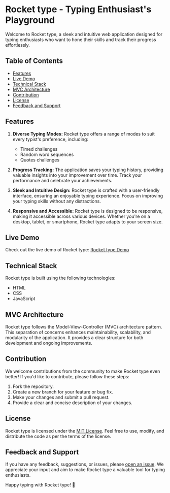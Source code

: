 # Rocket type - Typing Enthusiast's Playground

Welcome to Rocket type, a sleek and intuitive web application designed for typing enthusiasts who want to hone their skills and track their progress effortlessly.

## Table of Contents
- [Features](#features)
- [Live Demo](#live-demo)
- [Technical Stack](#technical-stack)
- [MVC Architecture](#mvc-architecture)
- [Contribution](#contribution)
- [License](#license)
- [Feedback  and Support](#feedback-and-support)

## Features

1. **Diverse Typing Modes:**
   Rocket type offers a range of modes to suit every typist's preference, including:
   - Timed challenges
   - Random word sequences
   - Quotes challenges

2. **Progress Tracking:**
   The application saves your typing history, providing valuable insights into your improvement over time. Track your performance and celebrate your achievements.

3. **Sleek and Intuitive Design:**
   Rocket type is crafted with a user-friendly interface, ensuring an enjoyable typing experience. Focus on improving your typing skills without any distractions.

4. **Responsive and Accessible:**
   Rocket type is designed to be responsive, making it accessible across various devices. Whether you're on a desktop, tablet, or smartphone, Rocket type adapts to your screen size.

## Live Demo

Check out the live demo of Rocket type: [Rocket type Demo](https://rocket-type.netlify.app)

## Technical Stack

Rocket type is built using the following technologies:
- HTML
- CSS
- JavaScript

## MVC Architecture

Rocket type follows the Model-View-Controller (MVC) architecture pattern. This separation of concerns enhances maintainability, scalability, and modularity of the application. It provides a clear structure for both development and ongoing improvements.

## Contribution

We welcome contributions from the community to make Rocket type even better! If you'd like to contribute, please follow these steps:
1. Fork the repository.
2. Create a new branch for your feature or bug fix.
3. Make your changes and submit a pull request.
4. Provide a clear and concise description of your changes.

## License

Rocket type is licensed under the [MIT License](LICENSE). Feel free to use, modify, and distribute the code as per the terms of the license.

## Feedback and Support

If you have any feedback, suggestions, or issues, please [open an issue](https://github.com/yourusername/rocket-type/issues). We appreciate your input and aim to make Rocket type a valuable tool for typing enthusiasts.

Happy typing with Rocket type! 🚀
